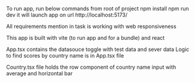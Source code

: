 To run app, run below commands from root of project
    npm install
    npm run dev 
it will launch app on url http://localhost:5173/

All requirements mention in task is working with web responsiveness

This app is built with vite (to run app and for a bundle) and react

App.tsx contains the datasouce toggle with test data and sever data
Logic to find scores by country name is in App.tsx file

Country.tsx file holds the row component of country name input with average and horizontal bar
